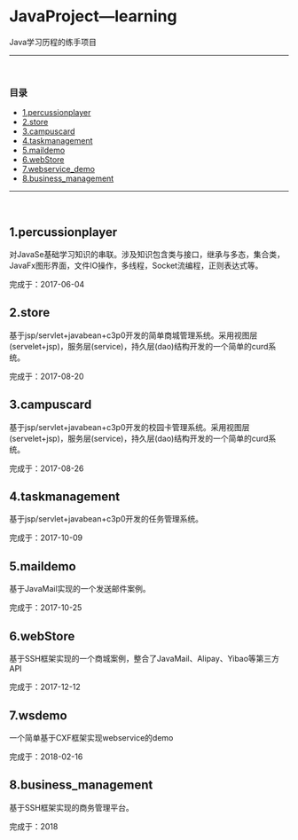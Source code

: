 # JavaProject—learning
<p>Java学习历程的练手项目</p>
<hr/><br/>

### 目录
*	[1.percussionplayer](#1)
*	[2.store](#2)
*	[3.campuscard](#3)
*	[4.taskmanagement](#4)
*	[5.maildemo](#5)
*	[6.webStore](#6)
*	[7.webservice_demo](#7)
*	[8.business_management](#8)

<hr/><br/>

<h2 id="1">1.percussionplayer</h2>
<p>
	对JavaSe基础学习知识的串联。涉及知识包含类与接口，继承与多态，集合类，JavaFx图形界面，文件IO操作，多线程，Socket流编程，正则表达式等。
</p>
<p>
	完成于：2017-06-04
</p>

<h2 id="2">2.store</h2>
<p>
	基于jsp/servlet+javabean+c3p0开发的简单商城管理系统。采用视图层(servelet+jsp)，服务层(service)，持久层(dao)结构开发的一个简单的curd系统。
</p>
<p>
	完成于：2017-08-20
</p>

<h2 id="3">3.campuscard</h2>
<p>
	基于jsp/servlet+javabean+c3p0开发的校园卡管理系统。采用视图层(servelet+jsp)，服务层(service)，持久层(dao)结构开发的一个简单的curd系统。
</p>
<p>
	完成于：2017-08-26
</p>

<h2 id="4">4.taskmanagement</h2>
<p>
	基于jsp/servlet+javabean+c3p0开发的任务管理系统。
</p>
<p>
	完成于：2017-10-09
</p>

<h2 id="5">5.maildemo</h2>
<p>
	基于JavaMail实现的一个发送邮件案例。
</p>
<p>
	完成于：2017-10-25
</p>

<h2 id="6">6.webStore</h2>
<p>
	基于SSH框架实现的一个商城案例，整合了JavaMail、Alipay、Yibao等第三方API
</p>
<p>
	完成于：2017-12-12
</p>

<h2 id="7">7.wsdemo</h2>
<p>
	一个简单基于CXF框架实现webservice的demo
</p>
<p>
	完成于：2018-02-16
</p>

<h2 id="8">8.business_management</h2>
<p>
	基于SSH框架实现的商务管理平台。
</p>
<p>
	完成于：2018
</p>